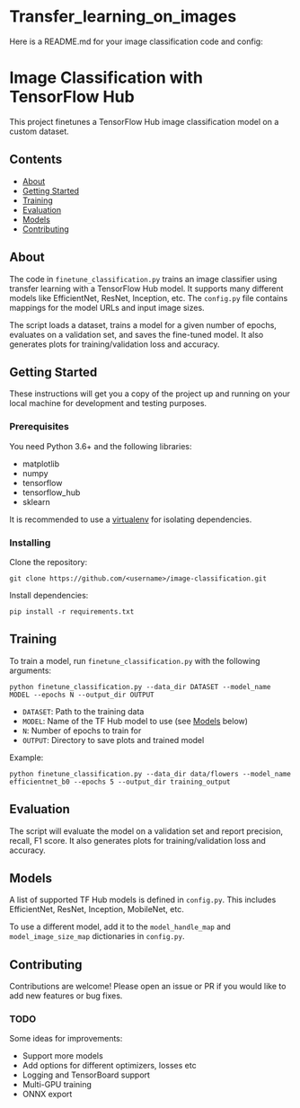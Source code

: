 # Transfer_learning_on_images
Here is a README.md for your image classification code and config:

# Image Classification with TensorFlow Hub

This project finetunes a TensorFlow Hub image classification model on a custom dataset.

## Contents

- [About](#about)
- [Getting Started](#getting_started)
- [Training](#training)
- [Evaluation](#evaluation)
- [Models](#models)
- [Contributing](#contributing)

## About <a name = "about"></a>

The code in `finetune_classification.py` trains an image classifier using transfer learning with a TensorFlow Hub model. It supports many different models like EfficientNet, ResNet, Inception, etc. The `config.py` file contains mappings for the model URLs and input image sizes.

The script loads a dataset, trains a model for a given number of epochs, evaluates on a validation set, and saves the fine-tuned model. It also generates plots for training/validation loss and accuracy.

## Getting Started <a name = "getting_started"></a>

These instructions will get you a copy of the project up and running on your local machine for development and testing purposes.

### Prerequisites

You need Python 3.6+ and the following libraries:

- matplotlib
- numpy
- tensorflow
- tensorflow_hub
- sklearn

It is recommended to use a [virtualenv](https://docs.python.org/3/library/venv.html) for isolating dependencies.

### Installing

Clone the repository:

```
git clone https://github.com/<username>/image-classification.git
```

Install dependencies:

```
pip install -r requirements.txt 
```

## Training <a name="training"></a>

To train a model, run `finetune_classification.py` with the following arguments:

```
python finetune_classification.py --data_dir DATASET --model_name MODEL --epochs N --output_dir OUTPUT
```

- `DATASET`: Path to the training data 
- `MODEL`: Name of the TF Hub model to use (see [Models](#models) below)
- `N`: Number of epochs to train for
- `OUTPUT`: Directory to save plots and trained model

Example:

```
python finetune_classification.py --data_dir data/flowers --model_name efficientnet_b0 --epochs 5 --output_dir training_output
```

## Evaluation <a name="evaluation"></a>

The script will evaluate the model on a validation set and report precision, recall, F1 score. It also generates plots for training/validation loss and accuracy.

## Models <a name="models"></a>

A list of supported TF Hub models is defined in `config.py`. This includes EfficientNet, ResNet, Inception, MobileNet, etc.

To use a different model, add it to the `model_handle_map` and `model_image_size_map` dictionaries in `config.py`.

## Contributing <a name="contributing"></a> 

Contributions are welcome! Please open an issue or PR if you would like to add new features or bug fixes.

### TODO

Some ideas for improvements:

- Support more models
- Add options for different optimizers, losses etc
- Logging and TensorBoard support
- Multi-GPU training
- ONNX export
